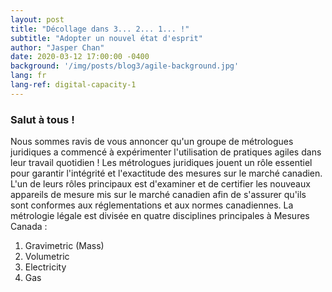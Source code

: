 ```yaml
---
layout: post
title: "Décollage dans 3... 2... 1... !"
subtitle: "Adopter un nouvel état d'esprit"
author: "Jasper Chan"
date: 2020-03-12 17:00:00 -0400
background: '/img/posts/blog3/agile-background.jpg'
lang: fr
lang-ref: digital-capacity-1
---
```


<h3>Salut à tous !</h3>

<p>Nous sommes ravis de vous annoncer qu'un groupe de métrologues juridiques a commencé à expérimenter l'utilisation de pratiques agiles dans leur travail quotidien ! Les métrologues juridiques jouent un rôle essentiel pour garantir l'intégrité et l'exactitude des mesures sur le marché canadien. L'un de leurs rôles principaux est d'examiner et de certifier les nouveaux appareils de mesure mis sur le marché canadien afin de s'assurer qu'ils sont conformes aux réglementations et aux normes canadiennes. La métrologie légale est divisée en quatre disciplines principales à Mesures Canada :</p>

<ol class="pg-list">
  <li>Gravimetric (Mass)</li>
  <li>Volumetric</li>
  <li>Electricity</li>
  <li>Gas</li>
</ol>